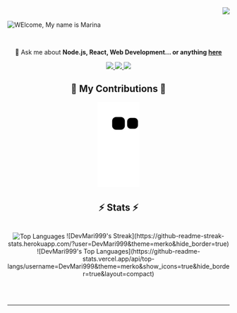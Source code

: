 <img align="right" src="https://visitor-badge.laobi.icu/badge?page_id=DevMari999.DevMari999" />

<br/>

![WElcome, My name is Marina](https://github.com/DevMari999/DevMari999/assets/135366781/fd017745-31b4-4609-8a1d-41ddb24a26fc)

<br/>

<div align="center">

💬 Ask me about **Node.js, React, Web Development... or anything [here](https://github.com/DevMari999/DevMari999/issues)**

 </div>

<div align="center"> 
  <a href="mailto:qwe39117@gmail.com">
    <img src="https://img.shields.io/badge/Gmail-D14836?style=for-the-badge&logo=gmail&logoColor=white&color=111728" />
  </a>
  <a href="https://www.linkedin.com/in/mari-dvlpr/" target="_blank">
    <img src="https://img.shields.io/badge/LinkedIn-0077B5?style=for-the-badge&logo=linkedin&logoColor=white&color=111728" />
  </a>
  <a href="https://portfolio-marina-kappa.vercel.app/">
    <img src="https://img.shields.io/badge/Visit_My_Portfolio-0077B5?style=for-the-badge&logo=vercel&logoColor=white&color=111728" />
  </a>
</div>
<div align="center">
  <h2>🐍 My Contributions 🐍</h2>

 ![Snake animation](https://github.com/DevMari999/DevMari999/blob/output/github-contribution-grid-snake.svg)
  
</div>


<h2 align="center">⚡ Stats ⚡</h2>
<br>
<div align="center">
  <img height="200" width="500" align="center" src="https://github-readme-stats.vercel.app/api/top-langs/?username=DevMari999&hide=html&langs_count=8&layout=compact&theme=react&border_radius=10" alt="Top Languages"/>
 ![DevMari999's Streak](https://github-readme-streak-stats.herokuapp.com/?user=DevMari999&theme=merko&hide_border=true)
 ![DevMari999's Top Languages](https://github-readme-stats.vercel.app/api/top-langs/username=DevMari999&theme=merko&show_icons=true&hide_border=true&layout=compact)
</div>


<br/><br/>

<hr/>

<br/>


<br/>
